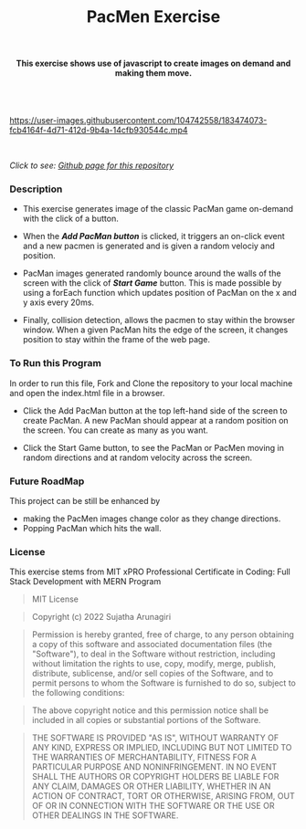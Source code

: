 <h1 align="center">PacMen Exercise</h1>
<br>
<h4 align="center">This exercise shows use of javascript to create images on demand and making them move.</h4>

<br>
<br>

https://user-images.githubusercontent.com/104742558/183474073-fcb4164f-4d71-412d-9b4a-14cfb930544c.mp4

<br>

*Click to see: [Github page for this repository](https://suja-codes.github.io/PacMen-Exercise/)*

### Description 

- This exercise generates image of the classic PacMan game on-demand with the click of a button.

- When the ***Add PacMan button*** is clicked, it triggers an on-click event and a new pacmen is generated and is given a random velociy and position.
  
- PacMan images generated randomly bounce around the walls of the screen with the click of ***Start Game*** button. This is made possible by using a forEach function which updates position of PacMan on the x and y axis every 20ms.
  
- Finally, collision detection, allows the pacmen to stay within the browser window.  When a given PacMan hits     the edge of the screen, it changes position to stay within the frame of the web page.   

### To Run this Program

In order to run this file, Fork and Clone the repository to your local machine and open the index.html file in a browser.

- Click the Add PacMan button at the top left-hand side of the screen to create PacMan. A new PacMan should                      appear at a random position on the screen. You can create as many as you want.

- Click the Start Game button, to see the PacMan or PacMen moving in random directions and at random velocity across the screen. 

### Future RoadMap

This project can be still be enhanced by 

- making the PacMen images change color as they change directions.
- Popping PacMan which hits the wall.
  
### License

This exercise stems from MIT xPRO Professional Certificate in Coding: Full Stack Development with MERN Program

> MIT License

> Copyright (c) 2022 Sujatha Arunagiri

> Permission is hereby granted, free of charge, to any person obtaining a copy
> of this software and associated documentation files (the "Software"), to deal
> in the Software without restriction, including without limitation the rights
> to use, copy, modify, merge, publish, distribute, sublicense, and/or sell
> copies of the Software, and to permit persons to whom the Software is
> furnished to do so, subject to the following conditions:

> The above copyright notice and this permission notice shall be included in all
> copies or substantial portions of the Software.

> THE SOFTWARE IS PROVIDED "AS IS", WITHOUT WARRANTY OF ANY KIND, EXPRESS OR
> IMPLIED, INCLUDING BUT NOT LIMITED TO THE WARRANTIES OF MERCHANTABILITY,
> FITNESS FOR A PARTICULAR PURPOSE AND NONINFRINGEMENT. IN NO EVENT SHALL THE
> AUTHORS OR COPYRIGHT HOLDERS BE LIABLE FOR ANY CLAIM, DAMAGES OR OTHER
> LIABILITY, WHETHER IN AN ACTION OF CONTRACT, TORT OR OTHERWISE, ARISING FROM,
> OUT OF OR IN CONNECTION WITH THE SOFTWARE OR THE USE OR OTHER DEALINGS IN THE
> SOFTWARE.

  

